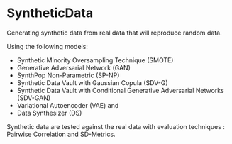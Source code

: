 # SyntheticData

Generating synthetic data from real data that will reproduce random data.

Using the following models:

* Synthetic Minority Oversampling Technique (SMOTE)
* Generative Adversarial Network (GAN)
* SynthPop Non-Parametric (SP-NP)
* Synthetic Data Vault with Gaussian Copula (SDV-G)
* Synthetic Data Vault with Conditional Generative Adversarial Networks (SDV-GAN)
* Variational Autoencoder (VAE) and
* Data Synthesizer (DS) 

Synthetic data are tested against the real data with evaluation techniques : Pairwise Correlation and SD-Metrics.



